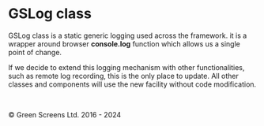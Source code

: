# GSLog class
 
GSLog class is a static generic logging used across the framework. it is a wrapper around browser **console.log** function which allows us a single point of change.
 
If we decide to extend this logging mechanism with other functionalities, such as remote log recording, this is the only place to update. All other classes and components will use the new facility without code modification.


<br>

&copy; Green Screens Ltd. 2016 - 2024
